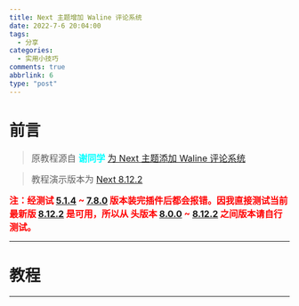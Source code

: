 ```yaml
---
title: Next 主题增加 Waline 评论系统
date: 2022-7-6 20:04:00
tags:
  - 分享
categories: 
  - 实用小技巧
comments: true
abbrlink: 6
type: "post"
---
```


# 前言

> <font size="3">原教程源自 **<font size="3" color="cyan">谢同学</font>** [为 Next 主题添加 Waline 评论系统](https://qianfanguojin.top/2022/01/20/Hexo%E5%8D%9A%E5%AE%A2%E8%BF%9B%E9%98%B6%EF%BC%9A%E4%B8%BA-Next-%E4%B8%BB%E9%A2%98%E6%B7%BB%E5%8A%A0-Waline-%E8%AF%84%E8%AE%BA%E7%B3%BB%E7%BB%9F/)</font>

> <font size="3"> 教程演示版本为 [Next 8.12.2](https://github.com/next-theme/hexo-theme-next/releases)</font>

<!-- more -->

**<font size="3" color="red">注：经测试 [5.1.4](https://github.com/iissnan/hexo-theme-next/releases) ~ [7.8.0](https://github.com/theme-next/hexo-theme-next/releases) 版本装完插件后都会报错。因我直接测试当前最新版 [8.12.2](https://github.com/next-theme/hexo-theme-next/releases) 是可用，所以从 头版本 [8.0.0](https://github.com/next-theme/hexo-theme-next/releases?page=3) ~ [8.12.2](https://github.com/next-theme/hexo-theme-next/releases) 之间版本请自行测试。</font>**

---

# 教程


---